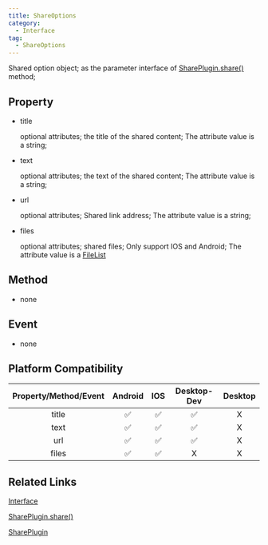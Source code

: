 ```yaml
---
title: ShareOptions
category:
  - Interface
tag:
  - ShareOptions
---
```


Shared option object; as the parameter interface of [SharePlugin.share()](../../plugin/share/share.md) method;


## Property

- title

  optional attributes;
  the title of the shared content;
  The attribute value is a string;

- text

  optional attributes;
  the text of the shared content;
  The attribute value is a string;

- url

  optional attributes;
  Shared link address;
  The attribute value is a string;

- files

  optional attributes;
  shared files;
  Only support IOS and Android;
  The attribute value is a [FileList](https://developer.mozilla.org/en-US/docs/Web/API/FileList)
 

## Method

  - none

## Event

  - none

## Platform Compatibility

| Property/Method/Event  | Android | IOS | Desktop-Dev | Desktop |
|:----------------------:|:-------:|:---:|:-----------:|:-------:|
| title                  | ✅      | ✅  | ✅           | X       |
| text                   | ✅      | ✅  | ✅           | X       |
| url                    | ✅      | ✅  | ✅           | X       |
| files                  | ✅      | ✅  | X            | X       |

## Related Links

[Interface](../index.md)

[SharePlugin.share()](../../plugin/share/share.md)

[SharePlugin](../../plugin/share/index.md)


